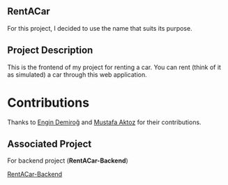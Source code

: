 ## RentACar 
For this project, I decided to use the name that suits its purpose.

## Project Description
This is the frontend of my project for renting a car. You can rent (think of it as simulated) a car through this web application.

# Contributions

Thanks to [Engin Demiroğ](https://https:://github.com/engindemirog) and 
[Mustafa Aktoz](https://https:://github.com/MustafaAktoz) for their contributions.

## Associated Project

For backend project (**RentACar-Backend**)

[RentACar-Backend](https://github.com/Fateehs/RentACar-Backend)
